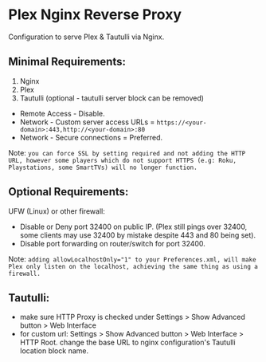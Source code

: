 # Plex Nginx Reverse Proxy

Configuration to serve Plex & Tautulli via Nginx.

## Minimal Requirements:

1. Nginx
2. Plex
3. Tautulli (optional - tautulli server block can be removed)

* Remote Access - Disable.
* Network - Custom server access URLs = `https://<your-domain>:443,http://<your-domain>:80`
* Network - Secure connections = Preferred.

Note: `you can force SSL by setting required and not adding the HTTP URL, however some players which do not support HTTPS (e.g: Roku, Playstations, some SmartTVs) will no longer function.`

## Optional Requirements:

UFW (Linux) or other firewall:

* Disable or Deny port 32400 on public IP. (Plex still pings over 32400, some clients may use 32400 by mistake despite 443 and 80 being set).
* Disable port forwarding on router/switch for port 32400.

Note: `adding allowLocalhostOnly="1" to your Preferences.xml, will make Plex only listen on the localhost, achieving the same thing as using a firewall.`

## Tautulli:

* make sure HTTP Proxy is checked under Settings > Show Advanced button > Web Interface
* for custom url: Settings > Show Advanced button > Web Interface > HTTP Root. change the base URL to nginx configuration's Tautulli location block name.
